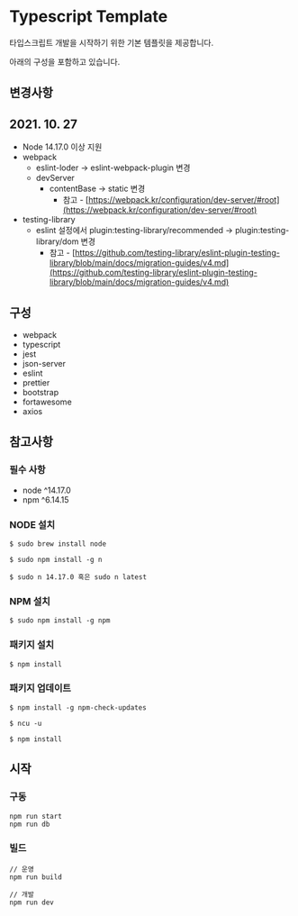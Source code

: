 # Typescript Template

타입스크립트 개발을 시작하기 위한 기본 템플릿을 제공합니다.

아래의 구성을 포함하고 있습니다.

## 변경사항

## 2021. 10. 27

- Node 14.17.0 이상 지원
- webpack
  - eslint-loder → eslint-webpack-plugin 변경
  - devServer
    - contentBase → static 변경
      - 참고 - [https://webpack.kr/configuration/dev-server/#root](https://webpack.kr/configuration/dev-server/#root)
- testing-library
  - eslint 설정에서 plugin:testing-library/recommended → plugin:testing-library/dom 변경
    - 참고 - [https://github.com/testing-library/eslint-plugin-testing-library/blob/main/docs/migration-guides/v4.md](https://github.com/testing-library/eslint-plugin-testing-library/blob/main/docs/migration-guides/v4.md)

## 구성

- webpack
- typescript
- jest
- json-server
- eslint
- prettier
- bootstrap
- fortawesome
- axios

## 참고사항

### 필수 사항

- node ^14.17.0
- npm ^6.14.15

### NODE 설치

```
$ sudo brew install node

$ sudo npm install -g n

$ sudo n 14.17.0 혹은 sudo n latest
```

### NPM 설치

```
$ sudo npm install -g npm
```

### 패키지 설치

```
$ npm install
```

### 패키지 업데이트

```
$ npm install -g npm-check-updates

$ ncu -u

$ npm install
```

## 시작

### 구동

```
npm run start
npm run db
```

### 빌드

```
// 운영
npm run build

// 개발
npm run dev
```
